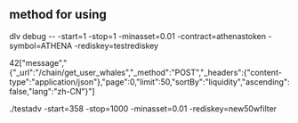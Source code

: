 ## method for using
dlv debug -- -start=1 -stop=1 -minasset=0.01 -contract=athenastoken -symbol=ATHENA -rediskey=testrediskey


42["message","{\"_url\":\"/chain/get_user_whales\",\"_method\":\"POST\",\"_headers\":{\"content-type\":\"application/json\"},\"page\":0,\"limit\":50,\"sortBy\":\"liquidity\",\"ascending\":false,\"lang\":\"zh-CN\"}"]



./testadv -start=358 -stop=1000 -minasset=0.01 -rediskey=new50wfilter



